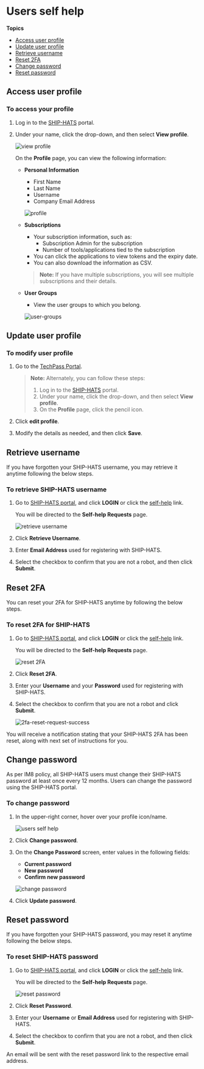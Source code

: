 # Users self help

**Topics**
- [Access user profile](#access-user-profile)
- [Update user profile](#update-user-profile)
- [Retrieve username](#retrieve-username)
- [Reset 2FA](#reset-2fa)
- [Change password](#change-password)
- [Reset password](#reset-password)


## Access user profile

### To access your profile

1. Log in to the [SHIP-HATS](https://portal.ship.gov.sg/) portal.
1. Under your name, click the drop-down, and then select **View profile**. 

    ![view profile](./images/users-self-help.png)

    On the **Profile** page, you can view the following information:

    - **Personal Information**
        - First Name
        - Last Name
        - Username
        - Company Email Address

        ![profile](./images/profile.png)

    - **Subscriptions**

        - Your subscription information, such as:
            - Subscription Admin for the subscription
            - Number of tools/applications tied to the subscription
        - You can click the applications to view tokens and the expiry date. 
        - You can also download the information as CSV.
        >**Note:** If you have multiple subscriptions, you will see multiple subscriptions and their details.

    - **User Groups**
    
        - View the user groups to which you belong.

        ![user-groups](./images/profile-user-groups.png)

## Update user profile

### To modify user profile
1. Go to the [TechPass Portal](https://portal.techpass.gov.sg/secure/account/profile).

    > **Note:** Alternately, you can follow these steps: 
    > 1. Log in to the [SHIP-HATS](https://portal.ship.gov.sg/) portal.
    > 1. Under your name, click the drop-down, and then select **View profile**. 
    >1. On the **Profile** page, click the pencil icon.

1. Click **edit profile**.

2. Modify the details as needed, and then click **Save**. 

## Retrieve username
If you have forgotten your SHIP-HATS username, you may retrieve it anytime following the below steps.

### To retrieve SHIP-HATS username

1. Go to [SHIP-HATS portal](https://www.ship.gov.sg/), and click **LOGIN** or click the [self-help](https://www.ship.gov.sg/selfhelp) link.  

    You will be directed to the **Self-help Requests** page.

    ![retrieve username](./images/retrieve-user-name.png)

1. Click **Retrieve Username**.
1. Enter **Email Address** used for registering with SHIP-HATS.
1. Select the checkbox to confirm that you are not a robot, and then click **Submit**.

## Reset 2FA
You can reset your 2FA for SHIP-HATS anytime by following the below steps.

### To reset 2FA for SHIP-HATS

1. Go to [SHIP-HATS portal](https://www.ship.gov.sg/), and click **LOGIN** or click the [self-help](https://www.ship.gov.sg/selfhelp) link.  

    You will be directed to the **Self-help Requests** page.

    ![reset 2FA](./images/reset-2fa.png)

1. Click **Reset 2FA**.
1. Enter your **Username** and your **Password** used for registering with SHIP-HATS.
1. Select the checkbox to confirm that you are not a robot and click **Submit**.

    ![2fa-reset-request-success](./images/2fa-reset-request-success.png ':size=75%')

You will receive a notification stating that your SHIP-HATS 2FA has been reset, along with next set of  instructions for you.



## Change password
As per IM8 policy, all SHIP-HATS users must change their SHIP-HATS password at least once every 12 months. Users can change the password using the SHIP-HATS portal.

### To change password

1. In the upper-right corner, hover over your profile icon/name.

    ![users self help](./images/users-self-help.png)

1. Click **Change password**. 

1. On the **Change Password** screen, enter values in the following fields:

    - **Current password**
    - **New password**
    - **Confirm new password**  

    ![change password](./images/change-password.png)

1. Click **Update password**.

## Reset password
If you have forgotten your SHIP-HATS password, you may reset it anytime following the below steps.

### To reset SHIP-HATS password

1. Go to [SHIP-HATS portal](https://www.ship.gov.sg/), and click **LOGIN** or click the [self-help](https://www.ship.gov.sg/selfhelp) link.  

    You will be directed to the **Self-help Requests** page.

    ![reset password](./images/reset-password.png)

1. Click **Reset Password**.
1. Enter your **Username** or **Email Address** used for registering with SHIP-HATS.
1. Select the checkbox to confirm that you are not a robot, and then click **Submit**.

An email will be sent with the reset password link to the respective email address.
